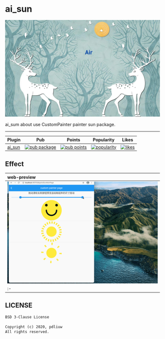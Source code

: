 # ai_sun

![totem](https://raw.githubusercontent.com/pdliuw/pdliuw.github.io/master/images/totem_four_logo.jpg)


ai_sum about use CustomPainter painter sun package.

-----



| Plugin | Pub | Points | Popularity | Likes |
|-----|-----|--------|------------|-------|
|[ai_sun](https://github.com/pdliuw/ai_sun)|[![pub package](https://img.shields.io/pub/v/ai_sun.svg)](https://pub.dev/packages/ai_sun)|[![pub points](https://badges.bar/ai_sun/pub%20points)](https://pub.dev/packages/ai_sun/score)|[![popularity](https://badges.bar/ai_sun/popularity)](https://pub.dev/packages/ai_sun/score)|[![likes](https://badges.bar/ai_sun/likes)](https://pub.dev/packages/ai_sun/score)|



## Effect

|web-preview|
|:-|
|![web](https://github.com/pdliuw/ai_sun/blob/master/gif/ai_sun_web.gif)|
|:-|


## LICENSE

    BSD 3-Clause License
    
    Copyright (c) 2020, pdliuw
    All rights reserved.

